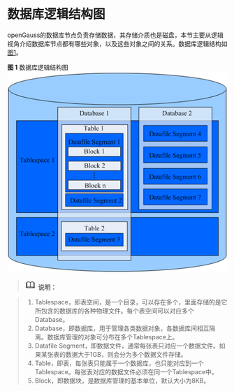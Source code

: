 # 数据库逻辑结构图<a name="ZH-CN_TOPIC_0242370169"></a>

openGauss的数据库节点负责存储数据，其存储介质也是磁盘，本节主要从逻辑视角介绍数据库节点都有哪些对象，以及这些对象之间的关系。数据库逻辑结构如[图1](#zh-cn_topic_0237120245_zh-cn_topic_0059779316_fb2fa3b3cc8824dea95318504e0537913)。

**图 1**  数据库逻辑结构图<a name="zh-cn_topic_0237120245_zh-cn_topic_0059779316_fb2fa3b3cc8824dea95318504e0537913"></a>
![](figures/Database-logical-structure-diagram.png "数据库逻辑结构图")

>![](public_sys-resources/icon-note.png) **说明：**

> 1. Tablespace，即表空间，是一个目录，可以存在多个，里面存储的是它所包含的数据库的各种物理文件。每个表空间可以对应多个Database。
> 2. Database，即数据库，用于管理各类数据对象，各数据库间相互隔离。数据库管理的对象可分布在多个Tablespace上。
> 3. Datafile Segment，即数据文件，通常每张表只对应一个数据文件。如果某张表的数据大于1GB，则会分为多个数据文件存储。
> 4. Table，即表，每张表只能属于一个数据库，也只能对应到一个Tablespace。每张表对应的数据文件必须在同一个Tablespace中。
> 5. Block，即数据块，是数据库管理的基本单位，默认大小为8KB。
